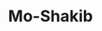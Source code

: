---
title: Mo-Shakib
github: https://github.com/Mo-Shakib
mode: dark
transition: 3s
archetype:
  - Little Bit of Everything
---